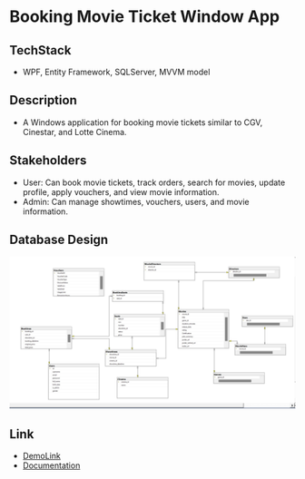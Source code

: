 # Booking Movie Ticket Window App 
## TechStack
- WPF, Entity Framework, SQLServer, MVVM model

## Description
- A Windows application for booking movie tickets similar to CGV, Cinestar, and Lotte Cinema.
 
## Stakeholders
- User: Can book movie tickets, track orders, search for movies, update profile, apply vouchers, and view movie information.
- Admin: Can manage showtimes, vouchers, users, and movie information.

## Database Design
![Database](db.jpg)

## Link
- [DemoLink](https://youtu.be/SZxt8kigtkU)
- [Documentation](https://drive.google.com/file/d/1vqzHXQGZi2dcL5dfmNnZvzFw_vm8FWpX/view?usp=sharing)
